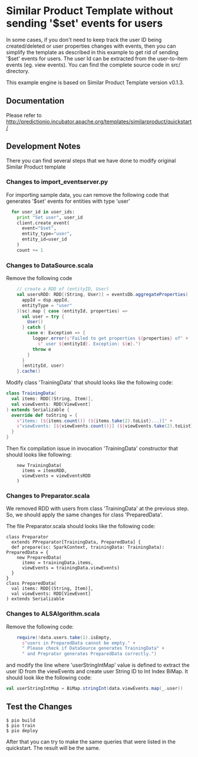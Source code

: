 <!--
Licensed to the Apache Software Foundation (ASF) under one or more
contributor license agreements.  See the NOTICE file distributed with
this work for additional information regarding copyright ownership.
The ASF licenses this file to You under the Apache License, Version 2.0
(the "License"); you may not use this file except in compliance with
the License.  You may obtain a copy of the License at

    http://www.apache.org/licenses/LICENSE-2.0

Unless required by applicable law or agreed to in writing, software
distributed under the License is distributed on an "AS IS" BASIS,
WITHOUT WARRANTIES OR CONDITIONS OF ANY KIND, either express or implied.
See the License for the specific language governing permissions and
limitations under the License.
-->

# Similar Product Template without sending '$set' events for users

In some cases, if you don't need to keep track the user ID being created/deleted or user properties changes with events, then you can simplify the template as described in this example to get rid of sending '$set' events for users. The user Id can be extracted from the user-to-item events (eg. view events). You can find the complete source code in src/ directory.

This example engine is based on Similar Product Template version v0.1.3.

## Documentation

Please refer to http://predictionio.incubator.apache.org/templates/similarproduct/quickstart/

## Development Notes

There you can find several steps that we have done to modify original Similar Product template

### Changes to import_eventserver.py

For importing sample data, you can remove the following code that generates '$set' events for entities with type 'user'

```python
  for user_id in user_ids:
    print "Set user", user_id
    client.create_event(
      event="$set",
      entity_type="user",
      entity_id=user_id
    )
    count += 1
```

### Changes to DataSource.scala

Remove the following code

```scala
    // create a RDD of (entityID, User)
    val usersRDD: RDD[(String, User)] = eventsDb.aggregateProperties(
      appId = dsp.appId,
      entityType = "user"
    )(sc).map { case (entityId, properties) =>
      val user = try {
        User()
      } catch {
        case e: Exception => {
          logger.error(s"Failed to get properties ${properties} of" +
            s" user ${entityId}. Exception: ${e}.")
          throw e
        }
      }
      (entityId, user)
    }.cache()
```

Modify class 'TrainingData' that should looks like the following code:

```scala
class TrainingData(
  val items: RDD[(String, Item)],
  val viewEvents: RDD[ViewEvent]
) extends Serializable {
  override def toString = {
    s"items: [${items.count()} (${items.take(2).toList}...)]" +
    s"viewEvents: [${viewEvents.count()}] (${viewEvents.take(2).toList}...)"
  }
}
```

Then fix compilation issue in invocation 'TrainingData' constructor that should looks like following:

```
    new TrainingData(
      items = itemsRDD,
      viewEvents = viewEventsRDD
    )
```

### Changes to Preparator.scala

We removed RDD with users from class 'TrainingData' at the previous step.
So, we should apply the same changes for class 'PreparedData'.

The file Preparator.scala should looks like the following code:

```
class Preparator
  extends PPreparator[TrainingData, PreparedData] {
  def prepare(sc: SparkContext, trainingData: TrainingData): PreparedData = {
    new PreparedData(
      items = trainingData.items,
      viewEvents = trainingData.viewEvents)
  }
}
class PreparedData(
  val items: RDD[(String, Item)],
  val viewEvents: RDD[ViewEvent]
) extends Serializable
```

### Changes to ALSAlgorithm.scala

Remove the following code:

```scala
    require(!data.users.take(1).isEmpty,
      s"users in PreparedData cannot be empty." +
      " Please check if DataSource generates TrainingData" +
      " and Preprator generates PreparedData correctly.")
```

and modify the line where 'userStringIntMap' value is defined to extract the user ID from the viewEvents and create user String ID to Int Index BiMap. It should look like the following code:

```scala
val userStringIntMap = BiMap.stringInt(data.viewEvents.map(_.user))
```

## Test the Changes

```
$ pio build
$ pio train
$ pio deploy
```

After that you can try to make the same queries that were listed in the quickstart.
The result will be the same.

